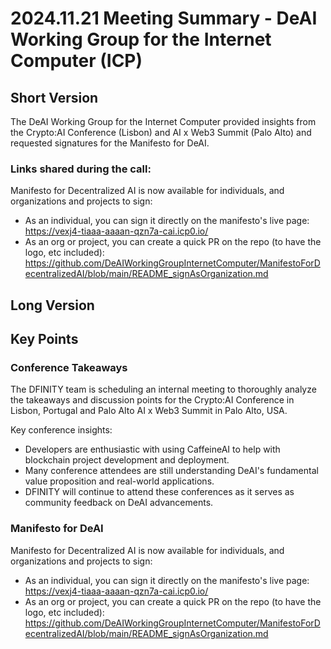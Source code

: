 # 2024.11.21 Meeting Summary - DeAI Working Group for the Internet Computer (ICP)

## Short Version
The DeAI Working Group for the Internet Computer provided insights from the Crypto:AI Conference (Lisbon) and AI x Web3 Summit (Palo Alto) and requested signatures for the Manifesto for DeAI.

### Links shared during the call:
Manifesto for Decentralized AI is now available for individuals, and organizations and projects to sign:
- As an individual, you can sign it directly on the manifesto's live page: https://vexj4-tiaaa-aaaan-qzn7a-cai.icp0.io/
- As an org or project, you can create a quick PR on the repo (to have the logo, etc included): https://github.com/DeAIWorkingGroupInternetComputer/ManifestoForDecentralizedAI/blob/main/README_signAsOrganization.md

## Long Version

## Key Points

### Conference Takeaways
The DFINITY team is scheduling an internal meeting to thoroughly analyze the takeaways and discussion points for the Crypto:AI Conference in Lisbon, Portugal and Palo Alto AI x Web3 Summit in Palo Alto, USA.

Key conference insights:
- Developers are enthusiastic with using CaffeineAI to help with blockchain project development and deployment.
- Many conference attendees are still understanding DeAI's fundamental value proposition and real-world applications.
- DFINITY will continue to attend these conferences as it serves as community feedback on DeAI advancements.

### Manifesto for DeAI 
Manifesto for Decentralized AI is now available for individuals, and organizations and projects to sign:
- As an individual, you can sign it directly on the manifesto's live page: https://vexj4-tiaaa-aaaan-qzn7a-cai.icp0.io/
- As an org or project, you can create a quick PR on the repo (to have the logo, etc included): https://github.com/DeAIWorkingGroupInternetComputer/ManifestoForDecentralizedAI/blob/main/README_signAsOrganization.md

